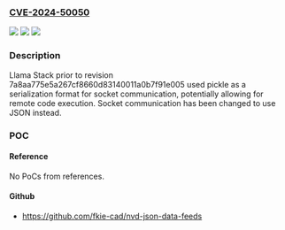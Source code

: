 ### [CVE-2024-50050](https://cve.mitre.org/cgi-bin/cvename.cgi?name=CVE-2024-50050)
![](https://img.shields.io/static/v1?label=Product&message=Llama%20Stack&color=blue)
![](https://img.shields.io/static/v1?label=Version&message=0%3C%207a8aa775e5a267cf8660d83140011a0b7f91e005%20&color=brighgreen)
![](https://img.shields.io/static/v1?label=Vulnerability&message=Deserialization%20of%20Untrusted%20Data%20(CWE-502)&color=brighgreen)

### Description

Llama Stack prior to revision 7a8aa775e5a267cf8660d83140011a0b7f91e005 used pickle as a serialization format for socket communication, potentially allowing for remote code execution. Socket communication has been changed to use JSON instead.

### POC

#### Reference
No PoCs from references.

#### Github
- https://github.com/fkie-cad/nvd-json-data-feeds

